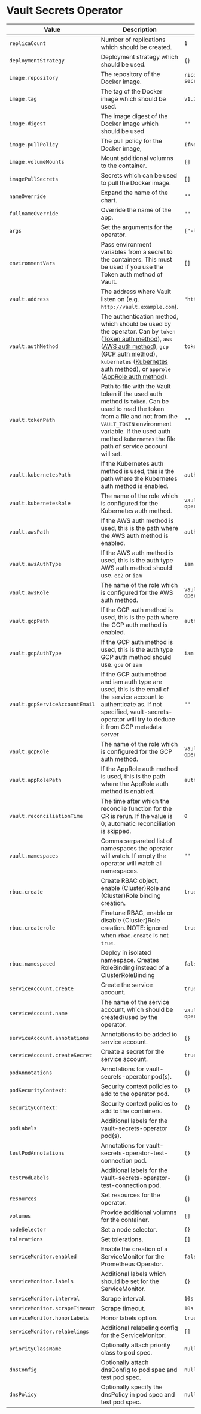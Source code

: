 # Vault Secrets Operator

| Value | Description | Default |
| ----- | ----------- | ------- |
| `replicaCount` | Number of replications which should be created. | `1` |
| `deploymentStrategy` | Deployment strategy which should be used. | `{}` |
| `image.repository` | The repository of the Docker image. | `ricoberger/vault-secrets-operator` |
| `image.tag` | The tag of the Docker image which should be used. | `v1.23.1` |
| `image.digest` | The image digest of the Docker image which should be used | `""` |
| `image.pullPolicy` | The pull policy for the Docker image, | `IfNotPresent` |
| `image.volumeMounts` | Mount additional volumns to the container. | `[]` |
| `imagePullSecrets` | Secrets which can be used to pull the Docker image. | `[]` |
| `nameOverride` | Expand the name of the chart. | `""` |
| `fullnameOverride` | Override the name of the app. | `""` |
| `args` | Set the arguments for the operator. | `["-leader-elect"]` |
| `environmentVars` | Pass environment variables from a secret to the containers. This must be used if you use the Token auth method of Vault. | `[]` |
| `vault.address` | The address where Vault listen on (e.g. `http://vault.example.com`). | `"http://vault:8200"` |
| `vault.authMethod` | The authentication method, which should be used by the operator. Can by `token` ([Token auth method](https://www.vaultproject.io/docs/auth/token.html)), `aws` ([AWS auth method](https://www.vaultproject.io/docs/auth/aws)), `gcp` ([GCP auth method](https://www.vaultproject.io/docs/auth/gcp)), `kubernetes` ([Kubernetes auth method](https://www.vaultproject.io/docs/auth/kubernetes.html)), or `approle` ([AppRole auth method](https://www.vaultproject.io/docs/auth/approle)). | `token` |
| `vault.tokenPath` | Path to file with the Vault token if the used auth method is `token`. Can be used to read the token from a file and not from the  `VAULT_TOKEN` environment variable. If the used auth method `kubernetes` the file path of service account will set. | `""` |
| `vault.kubernetesPath` | If the Kubernetes auth method is used, this is the path where the Kubernetes auth method is enabled. | `auth/kubernetes` |
| `vault.kubernetesRole` | The name of the role which is configured for the Kubernetes auth method. | `vault-secrets-operator` |
| `vault.awsPath` | If the AWS auth method is used, this is the path where the AWS auth method is enabled. | `auth/aws` |
| `vault.awsAuthType` | If the AWS auth method is used, this is the auth type AWS auth method should use. `ec2` or `iam` | `iam` |
| `vault.awsRole` | The name of the role which is configured for the AWS auth method. | `vault-secrets-operator` |
| `vault.gcpPath` | If the GCP auth method is used, this is the path where the GCP auth method is enabled. | `auth/gcp` |
| `vault.gcpAuthType` | If the GCP auth method is used, this is the auth type GCP auth method should use. `gce` or `iam` | `iam` |
| `vault.gcpServiceAccountEmail` | If the GCP auth method and iam auth type are used, this is the email of the service account to authenticate as. If not specified, vault-secrets-operator will try to deduce it from GCP metadata server | `""` |
| `vault.gcpRole` | The name of the role which is configured for the GCP auth method. | `vault-secrets-operator` |
| `vault.appRolePath` | If the AppRole auth method is used, this is the path where the AppRole auth method is enabled. | `auth/approle` |
| `vault.reconciliationTime` | The time after which the reconcile function for the CR is rerun. If the value is 0, automatic reconciliation is skipped. | `0` |
| `vault.namespaces` | Comma serpareted list of namespaces the operator will watch. If empty the operator will watch all namespaces. | `""` |
| `rbac.create` | Create RBAC object, enable (Cluster)Role and (Cluster)Role binding creation. | `true` |
| `rbac.createrole` | Finetune RBAC, enable or disable (Cluster)Role creation. NOTE: ignored when `rbac.create` is not `true`. | `true` |
| `rbac.namespaced` | Deploy in isolated namespace. Creates RoleBinding instead of a ClusterRoleBinding | `false` |
| `serviceAccount.create` | Create the service account. | `true` |
| `serviceAccount.name` | The name of the service account, which should be created/used by the operator. | `vault-secrets-operator` |
| `serviceAccount.annotations` | Annotations to be added to service account. | `{}` |
| `serviceAccount.createSecret` | Create a secret for the service account. | `true` |
| `podAnnotations` | Annotations for vault-secrets-operator pod(s). | `{}` |
| `podSecurityContext`: | Security context policies to add to the operator pod. | `{}` |
| `securityContext`: | Security context policies to add to the containers. | `{}` |
| `podLabels` | Additional labels for the vault-secrets-operator pod(s). | `{}` |
| `testPodAnnotations` | Annotations for vault-secrets-operator-test-connection pod. | `{}` |
| `testPodLabels` | Additional labels for the vault-secrets-operator-test-connection pod. | `{}` |
| `resources` | Set resources for the operator. | `{}` |
| `volumes` | Provide additional volumns for the container. | `[]` |
| `nodeSelector` | Set a node selector. | `{}` |
| `tolerations` | Set tolerations. | `[]` |
| `serviceMonitor.enabled` | Enable the creation of a ServiceMonitor for the Prometheus Operator. | `false` |
| `serviceMonitor.labels` | Additional labels which should be set for the ServiceMonitor. | `{}` |
| `serviceMonitor.interval` | Scrape interval. | `10s` |
| `serviceMonitor.scrapeTimeout` | Scrape timeout. | `10s` |
| `serviceMonitor.honorLabels` | Honor labels option. | `true` |
| `serviceMonitor.relabelings` | Additional relabeling config for the ServiceMonitor. | `[]` |
| `priorityClassName` | Optionally attach priority class to pod spec. | `null` |
| `dnsConfig` | Optionally attach dnsConfig to pod spec and test pod spec. | `null` |
| `dnsPolicy` | Optionally specify the dnsPolicy in pod spec and test pod spec. | `null` |
